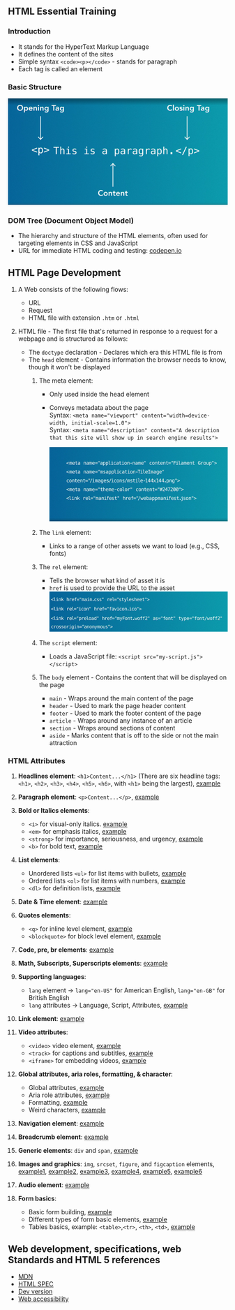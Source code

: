 ## HTML Essential Training

### Introduction

* It stands for the HyperText Markup Language
* It defines the content of the sites
* Simple syntax `<code><p></code>` - stands for paragraph
* Each tag is called an element

### Basic Structure

!["Basic structure"](./app/assets/images/HTML-Basic-Structure.PNG)

### DOM Tree (Document Object Model)

* The hierarchy and structure of the HTML elements, often used for targeting elements in CSS and
  JavaScript
* URL for immediate HTML coding and testing: [codepen.io](https://codepen.io/pen/)

## HTML Page Development

1. A Web consists of the following flows:
    - URL
    - Request
    - HTML file with extension `.htm` or `.html`

2. HTML file - The first file that's returned in response to a request for a webpage and is
   structured as follows:
    - The `doctype` declaration - Declares which era this HTML file is from
    - The `head` element - Contains information the browser needs to know, though it won't be
      displayed
        1. The meta element:
            - Only used inside the head element
            - Conveys metadata about the page  
              Syntax: `<meta name="viewport" content="width=device-width, initial-scale=1.0">`  
              Syntax: `<meta name="description" content="A description that this site will show up in search engine results">`

              ![alt text](./app/assets/images/Meta_data.PNG)

        2. The `link` element:
            - Links to a range of other assets we want to load (e.g., CSS, fonts)
        3. The `rel` element:
            - Tells the browser what kind of asset it is
            - `href` is used to provide the URL to the asset  
              ![alt text](./app/assets/images/links.PNG)
        4. The `script` element:
            - Loads a JavaScript file: `<script src="my-script.js"></script>`
        5. The `body` element - Contains the content that will be displayed on the page
            - `main` - Wraps around the main content of the page
            - `header` - Used to mark the page header content
            - `footer` - Used to mark the footer content of the page
            - `article` - Wraps around any instance of an article
            - `section` - Wraps around sections of content
            - `aside` - Marks content that is off to the side or not the main attraction

### HTML Attributes

1. **Headlines element**: `<h1>Content...</h1>` (There are six headline
   tags: `<h1>`, `<h2>`, `<h3>`, `<h4>`, `<h5>`, `<h6>`, with `<h1>` being the
   largest), [example](./app/01-basic.html)

2. **Paragraph element**: `<p>Content...</p>`, [example](./app/01-basic.html)

3. **Bold or Italics elements**:
    - `<i>` for visual-only italics. [example](./app/01-basic.html)
    - `<em>` for emphasis italics, [example](./app/01-basic.html)
    - `<strong>` for importance, seriousness, and urgency, [example](./app/01-basic.html)
    - `<b>` for bold text, [example](./app/01-basic.html)

4. **List elements**:
    - Unordered lists `<ul>` for list items with bullets, [example](./app/02-list.html)
    - Ordered lists `<ol>` for list items with numbers, [example](./app/02-list.html)
    - `<dl>` for definition lists, [example](./app/03-definition-list.html)

5. **Date & Time element**: [example](./app/04-date-time.html)

6. **Quotes elements**:
    - `<q>` for inline level element, [example](./app/05-quotes.html)
    - `<blockquote>` for block level element, [example](./app/05-quotes.html)

7. **Code, pre, br elements**: [example](./app/06-code.html)

8. **Math, Subscripts, Superscripts elements**: [example](./app/07-subscripts-small-texts.html)

9. **Supporting languages**:
    - `lang` element -> `lang="en-US"` for American English, `lang="en-GB"` for British English
    - `lang` attributes -> Language, Script,
      Attributes, [example](./app/08-supporting-languages.html)

10. **Link element**: [example](./app/09-links.html)

11. **Video attributes**:
    - `<video>` video element, [example](./app/10-video.html)
    - `<track>` for captions and subtitles, [example](./app/11-video-captions-subtitles.html)
    - `<iframe>` for embedding videos, [example](./app/12-embedding-media.html)

12. **Global attributes, aria roles, formatting, & character**:
    - Global attributes, [example](./app/13-global-attributes.html)
    - Aria role attributes, [example](./app/14-aria-roles.html)
    - Formatting, [example](./app/15-formatting.html)
    - Weird characters, [example](./app/16-weird-characters.html)

13. **Navigation element**: [example](./app/17-navigation.html)

14. **Breadcrumb element**: [example](./app/18-breadcrumbs.html)

15. **Generic elements**: `div` and `span`, [example](./app/19-generic-elements.html)

16. **Images and graphics**: `img`, `srcset`, `figure`, and `figcaption`
    elements, [example1](./app/20-image-formats.html), [example2](./app/21-image-responsive.html), [example3](./app/22-image-responsive-width.html), [example4](./app/23-image-responsive-image.html), [example5](./app/24-image-figure-figcaption.html), [example6](./app/25-image-responsive-multiple.html)

17. **Audio element**: [example](./app/26-audio.html)

18. **Form basics**:
    - Basic form building, [example](./app/27-form.html)
    - Different types of form basic elements, [example](./app/28-form-advanced.html)
    - Tables basics, example: `<table>`,`<tr>`, `<th>`, `<td>`, [example](./app/29-table.html)

## Web development, specifications, web Standards and HTML 5 references

- [MDN](https://developer.mozilla.org/en-US)
- [HTML SPEC](https://html.spec.whatwg.org)
- [Dev version](https://html.spec.whatwg.org/dev/#toc-semantics)
- [Web accessibility](https://www.w3.org/WAI/standards-guidelines/wcag)